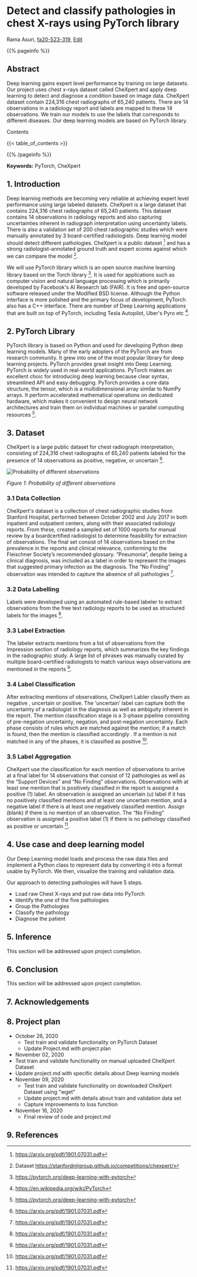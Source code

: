 # Detect and classify pathologies in chest X-rays using PyTorch library

Rama Asuri, [fa20-523-319](https://github.com/cybertraining-dsc/fa20-523-319/), [Edit](https://github.com/cybertraining-dsc/fa20-523-319/blob/master/project/project.md)

{{% pageinfo %}}

## Abstract

Deep learning gains expert level performance by training on large datasets. Our project uses chest x-rays dataset 
called CheXpert and apply deep learning to detect and diagnose a condition based on image data. CheXpert dataset 
contain 224,316 chest radiographs of 65,240 patients. There are 14 observations in a radiology report and labels are 
mapped to these 14 observations. We train our models to use the labels that corresponds to different diseases. Our 
deep learning models are based on PyTorch library.


Contents

{{< table_of_contents >}}

{{% /pageinfo %}}

**Keywords:** PyTorch, CheXpert


## 1. Introduction

Deep learning methods are becoming very reliable at achieving expert level performance using large labeled datasets. 
CheXpert is a large dataset that contains 224,316 chest radiographs of 65,240 patients. This dataset contains
14 observations in radiology reports and also capturing uncertainties inherent in radiograph interpretation using
uncertainty labels. There is also a validation set of 200 chest radiographic studies which were manually annotated 
by 3 board-certified radiologists. Deep learning model should detect different pathologies. CheXpert is a public 
dataset [^3] and has a strong radiologist-annotated ground truth and expert scores against which we can compare 
the model [^1].

We will use PyTorch library which is an open source machine learning library based on the Torch library [^2]. It is 
used for applications such as computer vision and natural language processing which is primarily developed by 
Facebook's AI Research lab (FAIR). It is free and open-source software released under the Modified BSD license.
Although the Python interface is more polished and the primary focus of development, PyTorch also has a C++ interface. 
There are number of Deep Learning applications that are built on top of PyTorch, including Tesla Autopilot, Uber's 
Pyro etc [^4].

## 2. PyTorch Library
PyTorch library is based on Python and used for developing Python deep learning models. Many of the early adopters 
of the PyTorch are from research community. It grew into one of the most popular library for deep learning projects. 
PyTorch provides great insight into Deep Learning. PyTorch is widely used in real-world applications. PyTorch makes an
excellent choic for introducing deep learning because clear syntax, streamlined API and easy debugging. PyTorch 
provides a core data structure, the tensor, which is a multidimensional array similar to NumPy arrays. It perform 
accelerated mathematical operations on dedicated hardware, which makes it convenient to design neural network 
architectures and train them on individual machines or parallel computing resources [^2].

## 3. Dataset
CheXpert is a large public dataset for chest radiograph interpretation, consisting of 224,316 chest radiographs
of 65,240 patients labeled for the presence of 14 observations as positive, negative, or uncertain [^3].

![Probability of different observations](images/chest_disease.png)
<p>    
    <em>Figure 1: Probability of different observations</em>
</p>


### 3.1 Data Collection
CheXpert's dataset is a collection of chest radiographic studies from Stanford Hospital, performed between October 
2002 and July 2017 in both inpatient and outpatient centers, along with their associated radiology reports. 
From these, created a sampled set of 1000 reports for manual review by a boardcertified radiologist to determine
feasibility for extraction of observations. The final set consist of 14 observations based on the prevalence in the 
reports and clinical relevance, conforming to the Fleischner Society’s recommended glossary. “Pneumonia”, despite 
being a clinical diagnosis, was included as a label in order to represent the images that suggested primary 
infection as the diagnosis. The “No Finding” observation was intended to capture the absence of all pathologies [^3].

### 3.2 Data Labelling
Labels were developed using an automated rule-based labeler to extract observations from the free text radiology 
reports to be used as structured labels for the images [^3]. 

### 3.3 Label Extraction
The labeler extracts mentions from a list of observations from the Impression section of radiology reports, which 
summarizes the key findings in the radiographic study. A large list of phrases was manually curated by multiple 
board-certified radiologists to match various ways observations are mentioned in the reports [^3].

### 3.4 Label Classification
After extracting mentions of observations, CheXpert Labler classify them as negative , uncertain or positive. 
The ‘uncertain’ label can capture both the uncertainty of a radiologist in the diagnosis as well as ambiguity 
inherent in the report. The mention classification stage is a 3-phase pipeline consisting of pre-negation uncertainty, 
negation, and post-negation uncertainty. Each phase consists of rules which are matched against the mention; if a 
match is found, then the mention is classified accordingly . If a mention is not matched in any of the phases, it is 
classified as positive [^3].

### 3.5 Label Aggregation

CheXpert use the classification for each mention of observations to arrive at a final label for 14 observations that 
consist of 12 pathologies as well as the “Support Devices” and “No Finding” observations. Observations with at least 
one mention that is positively classified in the report is assigned a positive (1) label. An observation is assigned 
an uncertain (u) label if it has no positively classified mentions and at least one uncertain mention, and a negative
label if there is at least one negatively classified mention. Assign (blank) if there is no mention of an observation.
The “No Finding” observation is assigned a positive label (1) if there is no pathology classified as positive 
or uncertain [^3].

## 4. Use case and deep learning model

Our Deep Learning model loads and process the raw data files and implement a Python class to represent data by 
converting it into a format usable by PyTorch. We then, visualize the training and validation data. 

Our approach to detecting pathologies will have 5 steps.

* Load raw Chest X-rays and put raw data into PyTorch
* Identify the one of the five pathologies
* Group the Pathologies
* Classify the pathology
* Diagnose the patient 

## 5. Inference

This section will be addressed upon project completion.

## 6. Conclusion

This section will be addressed upon project completion.

## 7. Acknowledgements

## 8. Project plan

* October 26, 2020
  * Test train and validate functionality on PyTorch Dataset
  * Update Project.md with project plan
*  November 02, 2020
  * Test train and validate functionality on manual uploaded CheXpert Dataset 
  * Update project.md with specific details about Deep learning models
* November 09, 2020
  * Test train and validate functionality on downloaded CheXpert Dataset using "wget" 
  * Update project.md with details about train and validation data set
  * Capture improvements to loss function
* November 16, 2020
  * Final review of code and project.md

## 9. References

[^1]: Dataset <https://stanfordmlgroup.github.io/competitions/chexpert/>

[^2]: <https://pytorch.org/deep-learning-with-pytorch>

[^3]: <https://arxiv.org/pdf/1901.07031.pdf>

[^4]: <https://en.wikipedia.org/wiki/PyTorch>
